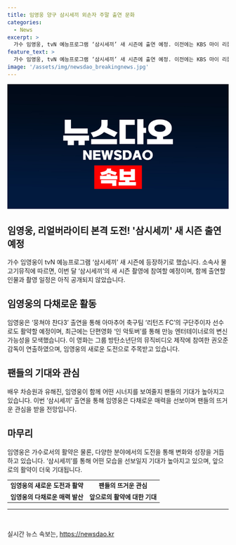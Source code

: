 ```yaml
---
title: 임영웅 양구 삼시세끼 외손자 주말 출연 문화
categories:
  - News
excerpt: >
  가수 임영웅, tvN 예능프로그램 ‘삼시세끼’ 새 시즌에 출연 예정. 이전에는 KBS 마이 리틀 히어로 출연했지만, 이번이 여러 연예인과 함께 리얼버라이어티 프로그램 찍는 첫 경험. 또한, 아마추어 축구팀 리턴즈 FC 구단주로 활약하고 단편영화 인 악토버로 연기돌풍. 팬들은 임영웅, 차승원, 유해진과 함께 펼칠 시너지에 기대를 모으고 있다.
feature_text: >
  가수 임영웅, tvN 예능프로그램 ‘삼시세끼’ 새 시즌에 출연 예정. 이전에는 KBS 마이 리틀 히어로 출연했지만, 이번이 여러 연예인과 함께 리얼버라이어티 프로그램 찍는 첫 경험. 또한, 아마추어 축구팀 리턴즈 FC 구단주로 활약하고 단편영화 인 악토버로 연기돌풍. 팬들은 임영웅, 차승원, 유해진과 함께 펼칠 시너지에 기대를 모으고 있다.
image: '/assets/img/newsdao_breakingnews.jpg'
---
```


<p><img src="/assets/img/newsdao_breakingnews.jpg" alt="bookingtag 속보" /></p>

<h2>임영웅, 리얼버라이티 본격 도전! '삼시세끼' 새 시즌 출연 예정</h2>

<p data-ke-size="size16">가수 임영웅이 tvN 예능프로그램 ‘삼시세끼’ 새 시즌에 등장하기로 했습니다. 소속사 물고기뮤직에 따르면, 이번 달 ‘삼시세끼’의 새 시즌 촬영에 참여할 예정이며, 함께 출연할 인물과 촬영 일정은 아직 공개되지 않았습니다.</p>

<h2 data-ke-size="size26">임영웅의 다채로운 활동</h2>

<p data-ke-size="size16">임영웅은 ‘뭉쳐야 찬다3’ 출연을 통해 아마추어 축구팀 ‘리턴즈 FC’의 구단주이자 선수로도 활약할 예정이며, 최근에는 단편영화 ‘인 악토버’를 통해 만능 엔터테이너로의 변신 가능성을 모색했습니다. 이 영화는 그룹 방탄소년단의 뮤직비디오 제작에 참여한 권오준 감독이 연출하였으며, 임영웅의 새로운 도전으로 주목받고 있습니다.</p>

<h2 data-ke-size="size26">팬들의 기대와 관심</h2>

<p data-ke-size="size16">배우 차승원과 유해진, 임영웅이 함께 어떤 시너지를 보여줄지 팬들의 기대가 높아지고 있습니다. 이번 ‘삼시세끼’ 출연을 통해 임영웅은 다채로운 매력을 선보이며 팬들의 뜨거운 관심을 받을 전망입니다.</p>

<h2 data-ke-size="size26">마무리</h2>

<p data-ke-size="size16">임영웅은 가수로서의 활약은 물론, 다양한 분야에서의 도전을 통해 변화와 성장을 거듭하고 있습니다. ‘삼시세끼’를 통해 어떤 모습을 선보일지 기대가 높아지고 있으며, 앞으로의 활약이 더욱 기대됩니다.</p>

<table style="width: 100%;" data-ke-style="style82">
<tbody>
<tr>
<td style="text-align: center; height: 17px;"><b>임영웅의 새로운 도전과 활약</b></td>
<td style="text-align: center; height: 17px;"><b>팬들의 뜨거운 관심</b></td>
</tr>
<tr>
<td style="text-align: center; height: 17px;"><b>임영웅의 다채로운 매력 발산</b></td>
<td style="text-align: center; height: 17px;"><b>앞으로의 활약에 대한 기대</b></td>
</tr>
</tbody>
</table>

<hr>

<p data-ke-size="size16">&nbsp;</p>
실시간 뉴스 속보는, <a href="https://newsdao.kr" rel="dofollow">https://newsdao.kr</a>


